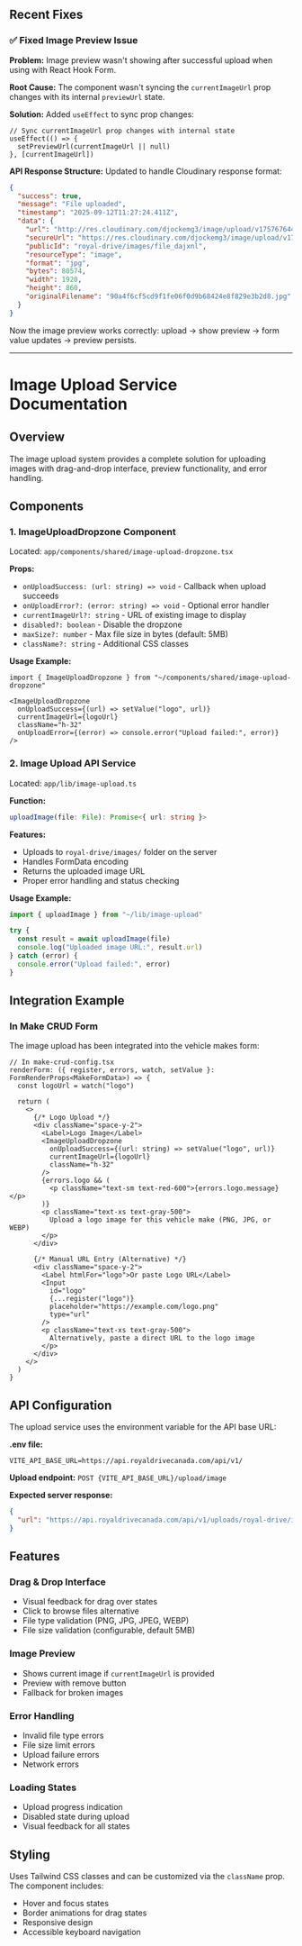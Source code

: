 ## Recent Fixes

### ✅ Fixed Image Preview Issue
**Problem:** Image preview wasn't showing after successful upload when using with React Hook Form.

**Root Cause:** The component wasn't syncing the `currentImageUrl` prop changes with its internal `previewUrl` state.

**Solution:** Added `useEffect` to sync prop changes:
```tsx
// Sync currentImageUrl prop changes with internal state  
useEffect(() => {
  setPreviewUrl(currentImageUrl || null)
}, [currentImageUrl])
```

**API Response Structure:** Updated to handle Cloudinary response format:
```json
{
  "success": true,
  "message": "File uploaded",
  "timestamp": "2025-09-12T11:27:24.411Z",
  "data": {
    "url": "http://res.cloudinary.com/djockemg3/image/upload/v1757676443/royal-drive/images/file_dajxnl.jpg",
    "secureUrl": "https://res.cloudinary.com/djockemg3/image/upload/v1757676443/royal-drive/images/file_dajxnl.jpg",
    "publicId": "royal-drive/images/file_dajxnl",
    "resourceType": "image",
    "format": "jpg",
    "bytes": 80574,
    "width": 1920,
    "height": 860,
    "originalFilename": "90a4f6cf5cd9f1fe06f0d9b68424e8f829e3b2d8.jpg"
  }
}
```

Now the image preview works correctly: upload → show preview → form value updates → preview persists.

---

# Image Upload Service Documentation

## Overview
The image upload system provides a complete solution for uploading images with drag-and-drop interface, preview functionality, and error handling.

## Components

### 1. ImageUploadDropzone Component
Located: `app/components/shared/image-upload-dropzone.tsx`

**Props:**
- `onUploadSuccess: (url: string) => void` - Callback when upload succeeds
- `onUploadError?: (error: string) => void` - Optional error handler  
- `currentImageUrl?: string` - URL of existing image to display
- `disabled?: boolean` - Disable the dropzone
- `maxSize?: number` - Max file size in bytes (default: 5MB)
- `className?: string` - Additional CSS classes

**Usage Example:**
```tsx
import { ImageUploadDropzone } from "~/components/shared/image-upload-dropzone"

<ImageUploadDropzone
  onUploadSuccess={(url) => setValue("logo", url)}
  currentImageUrl={logoUrl}
  className="h-32"
  onUploadError={(error) => console.error("Upload failed:", error)}
/>
```

### 2. Image Upload API Service
Located: `app/lib/image-upload.ts`

**Function:**
```typescript
uploadImage(file: File): Promise<{ url: string }>
```

**Features:**
- Uploads to `royal-drive/images/` folder on the server
- Handles FormData encoding
- Returns the uploaded image URL
- Proper error handling and status checking

**Usage Example:**
```typescript
import { uploadImage } from "~/lib/image-upload"

try {
  const result = await uploadImage(file)
  console.log("Uploaded image URL:", result.url)
} catch (error) {
  console.error("Upload failed:", error)
}
```

## Integration Example

### In Make CRUD Form
The image upload has been integrated into the vehicle makes form:

```tsx
// In make-crud-config.tsx
renderForm: ({ register, errors, watch, setValue }: FormRenderProps<MakeFormData>) => {
  const logoUrl = watch("logo")
  
  return (
    <>
      {/* Logo Upload */}
      <div className="space-y-2">
        <Label>Logo Image</Label>
        <ImageUploadDropzone
          onUploadSuccess={(url: string) => setValue("logo", url)}
          currentImageUrl={logoUrl}
          className="h-32"
        />
        {errors.logo && (
          <p className="text-sm text-red-600">{errors.logo.message}</p>
        )}
        <p className="text-xs text-gray-500">
          Upload a logo image for this vehicle make (PNG, JPG, or WEBP)
        </p>
      </div>

      {/* Manual URL Entry (Alternative) */}
      <div className="space-y-2">
        <Label htmlFor="logo">Or paste Logo URL</Label>
        <Input
          id="logo"
          {...register("logo")}
          placeholder="https://example.com/logo.png"
          type="url"
        />
        <p className="text-xs text-gray-500">
          Alternatively, paste a direct URL to the logo image
        </p>
      </div>
    </>
  )
}
```

## API Configuration

The upload service uses the environment variable for the API base URL:

**.env file:**
```
VITE_API_BASE_URL=https://api.royaldrivecanada.com/api/v1/
```

**Upload endpoint:** `POST {VITE_API_BASE_URL}/upload/image`

**Expected server response:**
```json
{
  "url": "https://api.royaldrivecanada.com/api/v1/uploads/royal-drive/images/filename.jpg"
}
```

## Features

### Drag & Drop Interface
- Visual feedback for drag over states
- Click to browse files alternative
- File type validation (PNG, JPG, JPEG, WEBP)
- File size validation (configurable, default 5MB)

### Image Preview
- Shows current image if `currentImageUrl` is provided
- Preview with remove button
- Fallback for broken images

### Error Handling
- Invalid file type errors
- File size limit errors
- Upload failure errors
- Network errors

### Loading States
- Upload progress indication
- Disabled state during upload
- Visual feedback for all states

## Styling
Uses Tailwind CSS classes and can be customized via the `className` prop. The component includes:
- Hover and focus states
- Border animations for drag states
- Responsive design
- Accessible keyboard navigation
